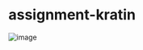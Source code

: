 # assignment-kratin

![image](https://github.com/prathmesh099/assignment-kratin/assets/80512946/da482f1f-52cf-4efd-8321-90b14c4c67c4)
